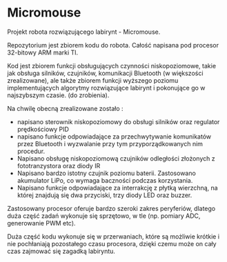 # Micromouse

Projekt robota rozwiązującego labirynt - Micromouse.

Repozytorium jest zbiorem kodu do robota. Całość napisana pod procesor 32-bitowy ARM marki TI.

Kod jest zbiorem funkcji obsługujących czynności niskopoziomowe, takie jak
obsługa silników, czujników, komunikacji Bluetooth (w większości zrealizowane),
ale także zbiorem funkcji wyższego poziomu implementujących algorytmy rozwiązujące
labirynt i pokonujące go w najszybszym czasie. (do zrobienia).

Na chwilę obecną zrealizowane zostało :
- napisano sterownik niskopoziomowy do obsługi silników oraz regulator prędkościowy PID
- napisano funkcje odpowiadające za przechwytywanie komunikatów przez Bluetooth
i wyzwalanie przy tym przyporządkowanych nim procedur.
- Napisano obsługę niskopoziomową czujników odległości złożonych z fototranzystora
oraz diody IR
- Napisano bardzo istotny czujnik poziomu baterii. Zastosowano akumulator LiPo, co wymaga
baczności podczas korzystania.
- Napisano funkcje odpowiadające za interrakcję z płytką wierzchną, na której znajdują się
dwa przyciski, trzy diody LED oraz buzzer.

Zastosowany procesor oferuje bardzo szeroki zakres peryferiów, dlatego duża część zadań wykonuje
się sprzętowo, w tle (np. pomiary ADC, generowanie PWM etc).

Duża część kodu wykonuje się w przerwaniach, które są możliwie krótkie i nie pochłaniają
pozostałego czasu procesora, dzięki czemu może on cały czas zajmować się zagadką labiryntu.

